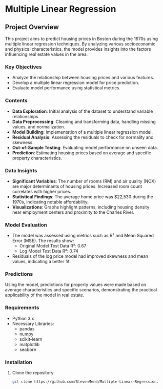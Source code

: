 # Multiple Linear Regression

## Project Overview

This project aims to predict housing prices in Boston during the 1970s using multiple linear regression techniques. By analyzing various socioeconomic and physical characteristics, the model provides insights into the factors influencing real estate values in the area.

### Key Objectives

- Analyze the relationship between housing prices and various features.
- Develop a multiple linear regression model for price prediction.
- Evaluate model performance using statistical metrics.

### Contents

- **Data Exploration**: Initial analysis of the dataset to understand variable relationships.
- **Data Preprocessing**: Cleaning and transforming data, handling missing values, and normalization.
- **Model Building**: Implementation of a multiple linear regression model.
- **Residual Analysis**: Assessing the residuals to check for normality and skewness.
- **Out-of-Sample Testing**: Evaluating model performance on unseen data.
- **Prediction**: Estimating housing prices based on average and specific property characteristics.

### Data Insights

- **Significant Variables**: The number of rooms (RM) and air quality (NOX) are major determinants of housing prices. Increased room count correlates with higher prices.
- **Statistical Findings**: The average home price was $22,530 during the 1970s, indicating notable affordability.
- **Visualizations**: Graphs highlight patterns, including housing density near employment centers and proximity to the Charles River.

### Model Evaluation

- The model was assessed using metrics such as R² and Mean Squared Error (MSE). The results show:
  - Original Model Test Data R²: 0.67
  - Log Model Test Data R²: 0.74
- Residuals of the log price model had improved skewness and mean values, indicating a better fit.

### Predictions

Using the model, predictions for property values were made based on average characteristics and specific scenarios, demonstrating the practical applicability of the model in real estate.

### Requirements

- Python 3.x
- Necessary Libraries:
  - pandas
  - numpy
  - scikit-learn
  - matplotlib
  - seaborn

### Installation

1. Clone the repository:
   ```bash
   git clone https://github.com/StevenMend/Multiple-Linear-Regression.git
